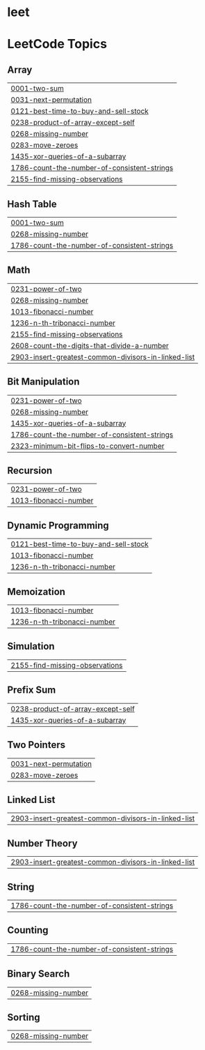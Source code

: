 # leet
<!---LeetCode Topics Start-->
# LeetCode Topics
## Array
|  |
| ------- |
| [0001-two-sum](https://github.com/Kanishka-Bisht04/leet/tree/master/0001-two-sum) |
| [0031-next-permutation](https://github.com/Kanishka-Bisht04/leet/tree/master/0031-next-permutation) |
| [0121-best-time-to-buy-and-sell-stock](https://github.com/Kanishka-Bisht04/leet/tree/master/0121-best-time-to-buy-and-sell-stock) |
| [0238-product-of-array-except-self](https://github.com/Kanishka-Bisht04/leet/tree/master/0238-product-of-array-except-self) |
| [0268-missing-number](https://github.com/Kanishka-Bisht04/leet/tree/master/0268-missing-number) |
| [0283-move-zeroes](https://github.com/Kanishka-Bisht04/leet/tree/master/0283-move-zeroes) |
| [1435-xor-queries-of-a-subarray](https://github.com/Kanishka-Bisht04/leet/tree/master/1435-xor-queries-of-a-subarray) |
| [1786-count-the-number-of-consistent-strings](https://github.com/Kanishka-Bisht04/leet/tree/master/1786-count-the-number-of-consistent-strings) |
| [2155-find-missing-observations](https://github.com/Kanishka-Bisht04/leet/tree/master/2155-find-missing-observations) |
## Hash Table
|  |
| ------- |
| [0001-two-sum](https://github.com/Kanishka-Bisht04/leet/tree/master/0001-two-sum) |
| [0268-missing-number](https://github.com/Kanishka-Bisht04/leet/tree/master/0268-missing-number) |
| [1786-count-the-number-of-consistent-strings](https://github.com/Kanishka-Bisht04/leet/tree/master/1786-count-the-number-of-consistent-strings) |
## Math
|  |
| ------- |
| [0231-power-of-two](https://github.com/Kanishka-Bisht04/leet/tree/master/0231-power-of-two) |
| [0268-missing-number](https://github.com/Kanishka-Bisht04/leet/tree/master/0268-missing-number) |
| [1013-fibonacci-number](https://github.com/Kanishka-Bisht04/leet/tree/master/1013-fibonacci-number) |
| [1236-n-th-tribonacci-number](https://github.com/Kanishka-Bisht04/leet/tree/master/1236-n-th-tribonacci-number) |
| [2155-find-missing-observations](https://github.com/Kanishka-Bisht04/leet/tree/master/2155-find-missing-observations) |
| [2608-count-the-digits-that-divide-a-number](https://github.com/Kanishka-Bisht04/leet/tree/master/2608-count-the-digits-that-divide-a-number) |
| [2903-insert-greatest-common-divisors-in-linked-list](https://github.com/Kanishka-Bisht04/leet/tree/master/2903-insert-greatest-common-divisors-in-linked-list) |
## Bit Manipulation
|  |
| ------- |
| [0231-power-of-two](https://github.com/Kanishka-Bisht04/leet/tree/master/0231-power-of-two) |
| [0268-missing-number](https://github.com/Kanishka-Bisht04/leet/tree/master/0268-missing-number) |
| [1435-xor-queries-of-a-subarray](https://github.com/Kanishka-Bisht04/leet/tree/master/1435-xor-queries-of-a-subarray) |
| [1786-count-the-number-of-consistent-strings](https://github.com/Kanishka-Bisht04/leet/tree/master/1786-count-the-number-of-consistent-strings) |
| [2323-minimum-bit-flips-to-convert-number](https://github.com/Kanishka-Bisht04/leet/tree/master/2323-minimum-bit-flips-to-convert-number) |
## Recursion
|  |
| ------- |
| [0231-power-of-two](https://github.com/Kanishka-Bisht04/leet/tree/master/0231-power-of-two) |
| [1013-fibonacci-number](https://github.com/Kanishka-Bisht04/leet/tree/master/1013-fibonacci-number) |
## Dynamic Programming
|  |
| ------- |
| [0121-best-time-to-buy-and-sell-stock](https://github.com/Kanishka-Bisht04/leet/tree/master/0121-best-time-to-buy-and-sell-stock) |
| [1013-fibonacci-number](https://github.com/Kanishka-Bisht04/leet/tree/master/1013-fibonacci-number) |
| [1236-n-th-tribonacci-number](https://github.com/Kanishka-Bisht04/leet/tree/master/1236-n-th-tribonacci-number) |
## Memoization
|  |
| ------- |
| [1013-fibonacci-number](https://github.com/Kanishka-Bisht04/leet/tree/master/1013-fibonacci-number) |
| [1236-n-th-tribonacci-number](https://github.com/Kanishka-Bisht04/leet/tree/master/1236-n-th-tribonacci-number) |
## Simulation
|  |
| ------- |
| [2155-find-missing-observations](https://github.com/Kanishka-Bisht04/leet/tree/master/2155-find-missing-observations) |
## Prefix Sum
|  |
| ------- |
| [0238-product-of-array-except-self](https://github.com/Kanishka-Bisht04/leet/tree/master/0238-product-of-array-except-self) |
| [1435-xor-queries-of-a-subarray](https://github.com/Kanishka-Bisht04/leet/tree/master/1435-xor-queries-of-a-subarray) |
## Two Pointers
|  |
| ------- |
| [0031-next-permutation](https://github.com/Kanishka-Bisht04/leet/tree/master/0031-next-permutation) |
| [0283-move-zeroes](https://github.com/Kanishka-Bisht04/leet/tree/master/0283-move-zeroes) |
## Linked List
|  |
| ------- |
| [2903-insert-greatest-common-divisors-in-linked-list](https://github.com/Kanishka-Bisht04/leet/tree/master/2903-insert-greatest-common-divisors-in-linked-list) |
## Number Theory
|  |
| ------- |
| [2903-insert-greatest-common-divisors-in-linked-list](https://github.com/Kanishka-Bisht04/leet/tree/master/2903-insert-greatest-common-divisors-in-linked-list) |
## String
|  |
| ------- |
| [1786-count-the-number-of-consistent-strings](https://github.com/Kanishka-Bisht04/leet/tree/master/1786-count-the-number-of-consistent-strings) |
## Counting
|  |
| ------- |
| [1786-count-the-number-of-consistent-strings](https://github.com/Kanishka-Bisht04/leet/tree/master/1786-count-the-number-of-consistent-strings) |
## Binary Search
|  |
| ------- |
| [0268-missing-number](https://github.com/Kanishka-Bisht04/leet/tree/master/0268-missing-number) |
## Sorting
|  |
| ------- |
| [0268-missing-number](https://github.com/Kanishka-Bisht04/leet/tree/master/0268-missing-number) |
<!---LeetCode Topics End-->